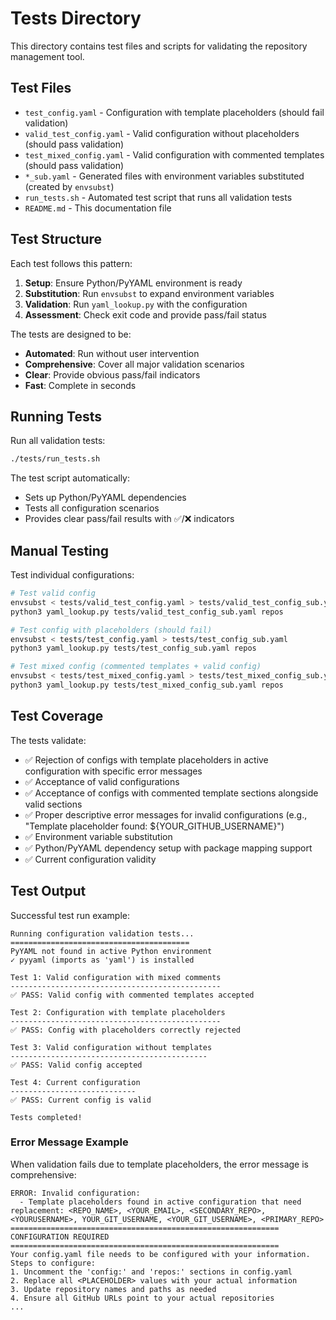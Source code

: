 # Tests Directory

This directory contains test files and scripts for validating the repository management tool.

## Test Files

- `test_config.yaml` - Configuration with template placeholders (should fail validation)
- `valid_test_config.yaml` - Valid configuration without placeholders (should pass validation)  
- `test_mixed_config.yaml` - Valid configuration with commented templates (should pass validation)
- `*_sub.yaml` - Generated files with environment variables substituted (created by `envsubst`)
- `run_tests.sh` - Automated test script that runs all validation tests
- `README.md` - This documentation file

## Test Structure

Each test follows this pattern:
1. **Setup**: Ensure Python/PyYAML environment is ready
2. **Substitution**: Run `envsubst` to expand environment variables
3. **Validation**: Run `yaml_lookup.py` with the configuration
4. **Assessment**: Check exit code and provide pass/fail status

The tests are designed to be:
- **Automated**: Run without user intervention
- **Comprehensive**: Cover all major validation scenarios  
- **Clear**: Provide obvious pass/fail indicators
- **Fast**: Complete in seconds

## Running Tests

Run all validation tests:
```bash
./tests/run_tests.sh
```

The test script automatically:
- Sets up Python/PyYAML dependencies
- Tests all configuration scenarios
- Provides clear pass/fail results with ✅/❌ indicators

## Manual Testing

Test individual configurations:
```bash
# Test valid config
envsubst < tests/valid_test_config.yaml > tests/valid_test_config_sub.yaml
python3 yaml_lookup.py tests/valid_test_config_sub.yaml repos

# Test config with placeholders (should fail)
envsubst < tests/test_config.yaml > tests/test_config_sub.yaml  
python3 yaml_lookup.py tests/test_config_sub.yaml repos

# Test mixed config (commented templates + valid config)
envsubst < tests/test_mixed_config.yaml > tests/test_mixed_config_sub.yaml
python3 yaml_lookup.py tests/test_mixed_config_sub.yaml repos
```

## Test Coverage

The tests validate:
- ✅ Rejection of configs with template placeholders in active configuration with specific error messages
- ✅ Acceptance of valid configurations
- ✅ Acceptance of configs with commented template sections alongside valid sections
- ✅ Proper descriptive error messages for invalid configurations (e.g., "Template placeholder found: ${YOUR_GITHUB_USERNAME}")
- ✅ Environment variable substitution
- ✅ Python/PyYAML dependency setup with package mapping support
- ✅ Current configuration validity

## Test Output

Successful test run example:
```
Running configuration validation tests...
========================================
PyYAML not found in active Python environment
✓ pyyaml (imports as 'yaml') is installed

Test 1: Valid configuration with mixed comments
-----------------------------------------------
✅ PASS: Valid config with commented templates accepted

Test 2: Configuration with template placeholders
-----------------------------------------------
✅ PASS: Config with placeholders correctly rejected

Test 3: Valid configuration without templates
--------------------------------------------
✅ PASS: Valid config accepted

Test 4: Current configuration
----------------------------
✅ PASS: Current config is valid

Tests completed!
```

### Error Message Example

When validation fails due to template placeholders, the error message is comprehensive:
```
ERROR: Invalid configuration:
  - Template placeholders found in active configuration that need replacement: <REPO_NAME>, <YOUR_EMAIL>, <SECONDARY_REPO>, <YOURUSERNAME>, YOUR_GIT_USERNAME, <YOUR_GIT_USERNAME>, <PRIMARY_REPO>
============================================================
CONFIGURATION REQUIRED
============================================================
Your config.yaml file needs to be configured with your information.
Steps to configure:
1. Uncomment the 'config:' and 'repos:' sections in config.yaml
2. Replace all <PLACEHOLDER> values with your actual information
3. Update repository names and paths as needed
4. Ensure all GitHub URLs point to your actual repositories
...
```
